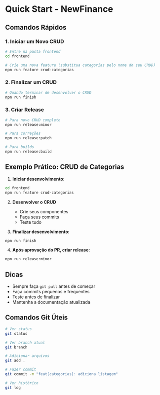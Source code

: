 # Quick Start - NewFinance

## Comandos Rápidos

### 1. Iniciar um Novo CRUD
```bash
# Entre na pasta frontend
cd frontend

# Crie uma nova feature (substitua categorias pelo nome do seu CRUD)
npm run feature crud-categorias
```

### 2. Finalizar um CRUD
```bash
# Quando terminar de desenvolver o CRUD
npm run finish
```

### 3. Criar Release
```bash
# Para novo CRUD completo
npm run release:minor

# Para correções
npm run release:patch

# Para builds
npm run release:build
```

## Exemplo Prático: CRUD de Categorias

1. **Iniciar desenvolvimento:**
```bash
cd frontend
npm run feature crud-categorias
```

2. **Desenvolver o CRUD**
   - Crie seus componentes
   - Faça seus commits
   - Teste tudo

3. **Finalizar desenvolvimento:**
```bash
npm run finish
```

4. **Após aprovação do PR, criar release:**
```bash
npm run release:minor
```

## Dicas

- Sempre faça `git pull` antes de começar
- Faça commits pequenos e frequentes
- Teste antes de finalizar
- Mantenha a documentação atualizada

## Comandos Git Úteis

```bash
# Ver status
git status

# Ver branch atual
git branch

# Adicionar arquivos
git add .

# Fazer commit
git commit -m "feat(categorias): adiciona listagem"

# Ver histórico
git log
```
